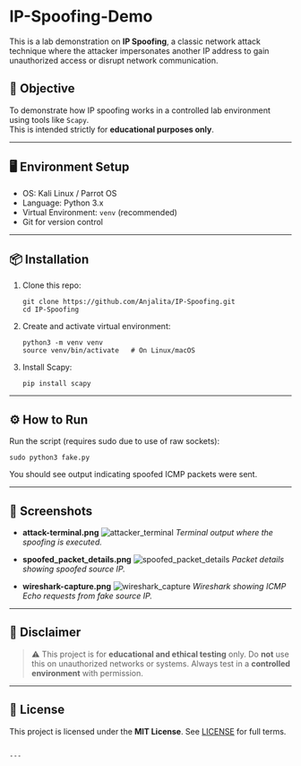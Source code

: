 
# IP-Spoofing-Demo

This is a lab demonstration on **IP Spoofing**, a classic network attack technique where the attacker impersonates another IP address to gain unauthorized access or disrupt network communication.

## 🧪 Objective

To demonstrate how IP spoofing works in a controlled lab environment using tools like `Scapy`.  
This is intended strictly for **educational purposes only**.

---

## 🖥️ Environment Setup

- OS: Kali Linux / Parrot OS
- Language: Python 3.x
- Virtual Environment: `venv` (recommended)
- Git for version control

---

## 📦 Installation

1. Clone this repo:
   
   ```
   git clone https://github.com/Anjalita/IP-Spoofing.git
   cd IP-Spoofing
    ```

2. Create and activate virtual environment:

   ```
   python3 -m venv venv
   source venv/bin/activate   # On Linux/macOS
   ```

3. Install Scapy:

   ```
   pip install scapy
   ```

---

## ⚙️ How to Run

Run the script (requires sudo due to use of raw sockets):

```
sudo python3 fake.py
```

You should see output indicating spoofed ICMP packets were sent.

---

## 📸 Screenshots

* **attack-terminal.png**
  ![attacker\_terminal](https://github.com/user-attachments/assets/a9c893d1-c9e5-4e60-a713-a175ebc964c3)
  *Terminal output where the spoofing is executed.*

* **spoofed\_packet\_details.png**
  ![spoofed\_packet\_details](https://github.com/user-attachments/assets/06931ec5-d13c-476f-a18a-6f5e1324b0d8)
  *Packet details showing spoofed source IP.*

* **wireshark-capture.png**
  ![wireshark\_capture](https://github.com/user-attachments/assets/be75c353-971d-4f5e-a2f2-e95652683a3a)
  *Wireshark showing ICMP Echo requests from fake source IP.*

---


## 🛑 Disclaimer

> ⚠️ This project is for **educational and ethical testing** only.
> Do **not** use this on unauthorized networks or systems.
> Always test in a **controlled environment** with permission.

---

## 📄 License

This project is licensed under the **MIT License**. See [LICENSE](LICENSE) for full terms.

```

---


```
